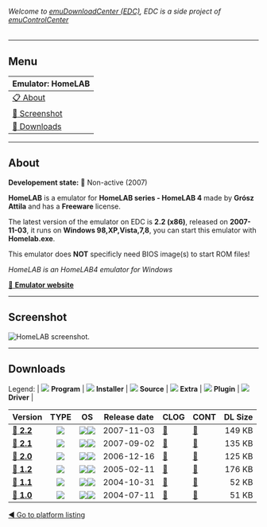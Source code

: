 ###### Welcome to [emuDownloadCenter (EDC)](https://github.com/PhoenixInteractiveNL/emuDownloadCenter/wiki/), EDC is a side project of [emuControlCenter](https://github.com/PhoenixInteractiveNL/emuControlCenter/wiki/)
***
## Menu
| **Emulator: HomeLAB** |
|:---------|
| [:clipboard: About](#about) |
| [:sunrise: Screenshot](#screenshot) |
| [:floppy_disk: Downloads](#downloads) |
***
## About
**Developement state:** :red_circle: Non-active (2007)

**HomeLAB** is a emulator for **HomeLAB series - HomeLAB 4** made by **Grósz Attila** and has a **Freeware** license.

The latest version of the emulator on EDC is **2.2 (x86)**, released on **2007-11-03**, it runs on **Windows 98,XP,Vista,7,8**, you can start this emulator with **Homelab.exe**.

This emulator does **NOT** specificly need BIOS image(s) to start ROM files!

_HomeLAB is an HomeLAB4 emulator for Windows_

[:link: **Emulator website**](http://gaia.atilia.eu/content/view/3/4/)
***
## Screenshot
![](https://raw.githubusercontent.com/PhoenixInteractiveNL/emuDownloadCenter/master/hooks/homelab/emulator_screen_01.jpg "HomeLAB screenshot.")
***
## Downloads
Legend:
| ![](https://raw.githubusercontent.com/wiki/PhoenixInteractiveNL/emuDownloadCenter/images_misc/icon_program_24.png) **Program** | 
![](https://raw.githubusercontent.com/wiki/PhoenixInteractiveNL/emuDownloadCenter/images_misc/icon_installer_24.png) **Installer** | 
![](https://raw.githubusercontent.com/wiki/PhoenixInteractiveNL/emuDownloadCenter/images_misc/icon_source_code_24.png) **Source** | 
![](https://raw.githubusercontent.com/wiki/PhoenixInteractiveNL/emuDownloadCenter/images_misc/icon_extra_24.png) **Extra** | 
![](https://raw.githubusercontent.com/wiki/PhoenixInteractiveNL/emuDownloadCenter/images_misc/icon_plugin_24.png) **Plugin** | 
![](https://raw.githubusercontent.com/wiki/PhoenixInteractiveNL/emuDownloadCenter/images_misc/icon_driver_24.png) **Driver** | 
 
| Version  | TYPE | OS | Release date  | CLOG | CONT | DL Size  |
|:---------|:----:|:--:|:-------------:|:-----|:-----|---------:|
| [:floppy_disk: **2.2**](https://github.com/PhoenixInteractiveNL/edc-repo0001/raw/master/homelab/2.2.7z) | ![](https://raw.githubusercontent.com/wiki/PhoenixInteractiveNL/emuDownloadCenter/images_misc/icon_program_24.png) | ![](https://raw.githubusercontent.com/wiki/PhoenixInteractiveNL/emuDownloadCenter/images_misc/logo_windows_24.png)![](https://raw.githubusercontent.com/wiki/PhoenixInteractiveNL/emuDownloadCenter/images_misc/icon_32-bit_24.png) | 2007-11-03 | [:page_facing_up:](https://github.com/PhoenixInteractiveNL/edc-repo0001/blob/master/homelab/2.2_changelog.txt) | [:mag_right:](https://github.com/PhoenixInteractiveNL/edc-repo0001/blob/master/homelab/2.2_contents.txt) | 149 KB |
| [:floppy_disk: **2.1**](https://github.com/PhoenixInteractiveNL/edc-repo0001/raw/master/homelab/2.1.7z) | ![](https://raw.githubusercontent.com/wiki/PhoenixInteractiveNL/emuDownloadCenter/images_misc/icon_program_24.png) | ![](https://raw.githubusercontent.com/wiki/PhoenixInteractiveNL/emuDownloadCenter/images_misc/logo_windows_24.png)![](https://raw.githubusercontent.com/wiki/PhoenixInteractiveNL/emuDownloadCenter/images_misc/icon_32-bit_24.png) | 2007-09-02 | [:page_facing_up:](https://github.com/PhoenixInteractiveNL/edc-repo0001/blob/master/homelab/2.1_changelog.txt) | [:mag_right:](https://github.com/PhoenixInteractiveNL/edc-repo0001/blob/master/homelab/2.1_contents.txt) | 135 KB |
| [:floppy_disk: **2.0**](https://github.com/PhoenixInteractiveNL/edc-repo0001/raw/master/homelab/2.0.7z) | ![](https://raw.githubusercontent.com/wiki/PhoenixInteractiveNL/emuDownloadCenter/images_misc/icon_program_24.png) | ![](https://raw.githubusercontent.com/wiki/PhoenixInteractiveNL/emuDownloadCenter/images_misc/logo_windows_24.png)![](https://raw.githubusercontent.com/wiki/PhoenixInteractiveNL/emuDownloadCenter/images_misc/icon_32-bit_24.png) | 2006-12-16 | [:page_facing_up:](https://github.com/PhoenixInteractiveNL/edc-repo0001/blob/master/homelab/2.0_changelog.txt) | [:mag_right:](https://github.com/PhoenixInteractiveNL/edc-repo0001/blob/master/homelab/2.0_contents.txt) | 125 KB |
| [:floppy_disk: **1.2**](https://github.com/PhoenixInteractiveNL/edc-repo0001/raw/master/homelab/1.2.7z) | ![](https://raw.githubusercontent.com/wiki/PhoenixInteractiveNL/emuDownloadCenter/images_misc/icon_program_24.png) | ![](https://raw.githubusercontent.com/wiki/PhoenixInteractiveNL/emuDownloadCenter/images_misc/logo_windows_24.png)![](https://raw.githubusercontent.com/wiki/PhoenixInteractiveNL/emuDownloadCenter/images_misc/icon_32-bit_24.png) | 2005-02-11 | [:page_facing_up:](https://github.com/PhoenixInteractiveNL/edc-repo0001/blob/master/homelab/1.2_changelog.txt) | [:mag_right:](https://github.com/PhoenixInteractiveNL/edc-repo0001/blob/master/homelab/1.2_contents.txt) | 176 KB |
| [:floppy_disk: **1.1**](https://github.com/PhoenixInteractiveNL/edc-repo0001/raw/master/homelab/1.1.7z) | ![](https://raw.githubusercontent.com/wiki/PhoenixInteractiveNL/emuDownloadCenter/images_misc/icon_program_24.png) | ![](https://raw.githubusercontent.com/wiki/PhoenixInteractiveNL/emuDownloadCenter/images_misc/logo_windows_24.png)![](https://raw.githubusercontent.com/wiki/PhoenixInteractiveNL/emuDownloadCenter/images_misc/icon_32-bit_24.png) | 2004-10-31 | [:page_facing_up:](https://github.com/PhoenixInteractiveNL/edc-repo0001/blob/master/homelab/1.1_changelog.txt) | [:mag_right:](https://github.com/PhoenixInteractiveNL/edc-repo0001/blob/master/homelab/1.1_contents.txt) | 52 KB |
| [:floppy_disk: **1.0**](https://github.com/PhoenixInteractiveNL/edc-repo0001/raw/master/homelab/1.0.7z) | ![](https://raw.githubusercontent.com/wiki/PhoenixInteractiveNL/emuDownloadCenter/images_misc/icon_program_24.png) | ![](https://raw.githubusercontent.com/wiki/PhoenixInteractiveNL/emuDownloadCenter/images_misc/logo_windows_24.png)![](https://raw.githubusercontent.com/wiki/PhoenixInteractiveNL/emuDownloadCenter/images_misc/icon_32-bit_24.png) | 2004-07-11 | [:page_facing_up:](https://github.com/PhoenixInteractiveNL/edc-repo0001/blob/master/homelab/1.0_changelog.txt) | [:mag_right:](https://github.com/PhoenixInteractiveNL/edc-repo0001/blob/master/homelab/1.0_contents.txt) | 51 KB |

[:arrow_backward: Go to platform listing](https://github.com/PhoenixInteractiveNL/emuDownloadCenter/wiki/EDC-Platform-List)
